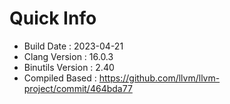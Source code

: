 # Quick Info
* Build Date : 2023-04-21
* Clang Version : 16.0.3
* Binutils Version : 2.40
* Compiled Based : https://github.com/llvm/llvm-project/commit/464bda77
